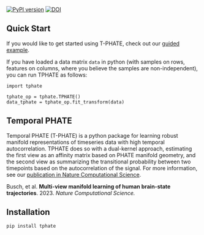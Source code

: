 [![PyPI version](https://badge.fury.io/py/tphate.svg)](https://badge.fury.io/py/tphate) [![DOI](https://zenodo.org/badge/493851738.svg)](https://zenodo.org/badge/latestdoi/493851738)

## Quick Start
If you would like to get started using T-PHATE, check out our [guided example](https://github.com/KrishnaswamyLab/TPHATE/blob/main/test/usage.ipynb).

If you have loaded a data matrix `data` in python (with samples on rows, features on columns, where you believe the samples are non-independent), you can run TPHATE as follows:

```
import tphate

tphate_op = tphate.TPHATE()
data_tphate = tphate_op.fit_transform(data)
```


## Temporal PHATE

Temporal PHATE (T-PHATE) is a python package for learning robust manifold representations of timeseries data with high temporal autocorrelation. TPHATE does so with a dual-kernel approach, estimating the first view as an affinity matrix based on PHATE manifold geometry, and the second view as summarizing the transitional probability between two timepoints based on the autocorrelation of the signal. For more information, see our [publication in Nature Computational Science](https://www.nature.com/articles/s43588-023-00419-0).

Busch, et al. **Multi-view manifold learning of human brain-state trajectories**. 2023. *Nature Computational Science.*


## Installation

`pip install tphate`

